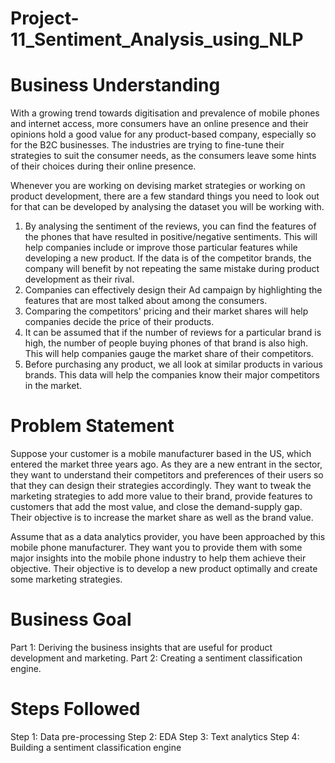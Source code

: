 # Project-11_Sentiment_Analysis_using_NLP

# Business Understanding
With a growing trend towards digitisation and prevalence of mobile phones and internet access, more consumers have an online presence and their opinions hold a good value for any product-based company, especially so for the B2C businesses. The industries are trying to fine-tune their strategies to suit the consumer needs, as the consumers leave some hints of their choices during their online presence.

Whenever you are working on devising market strategies or working on product development, there are a few standard things you need to look out for that can be developed by analysing the dataset you will be working with.

1. By analysing the sentiment of the reviews, you can find the features of the phones that have resulted in positive/negative sentiments. This will help companies include or improve those particular features while developing a new product. If the data is of the competitor brands, the company will benefit by not repeating the same mistake during product development as their rival.
2. Companies can effectively design their Ad campaign by highlighting the features that are most talked about among the consumers.
3. Comparing the competitors' pricing and their market shares will help companies decide the price of their products.
4. It can be assumed that if the number of reviews for a particular brand is high, the number of people buying phones of that brand is also high. This will help companies gauge the market share of their competitors.
5. Before purchasing any product, we all look at similar products in various brands. This data will help the companies know their major competitors in the market.

# Problem Statement
Suppose your customer is a mobile manufacturer based in the US, which entered the market three years ago. As they are a new entrant in the sector, they want to understand their competitors and preferences of their users so that they can design their strategies accordingly. They want to tweak the marketing strategies to add more value to their brand, provide features to customers that add the most value, and close the demand-supply gap. Their objective is to increase the market share as well as the brand value.

Assume that as a data analytics provider, you have been approached by this mobile phone manufacturer. They want you to provide them with some major insights into the mobile phone industry to help them achieve their objective. Their objective is to develop a new product optimally and create some marketing strategies.

# Business Goal

Part 1: Deriving the business insights that are useful for product development and marketing.
Part 2: Creating a sentiment classification engine.

# Steps Followed
Step 1: Data pre-processing
Step 2: EDA
Step 3: Text analytics
Step 4: Building a sentiment classification engine
